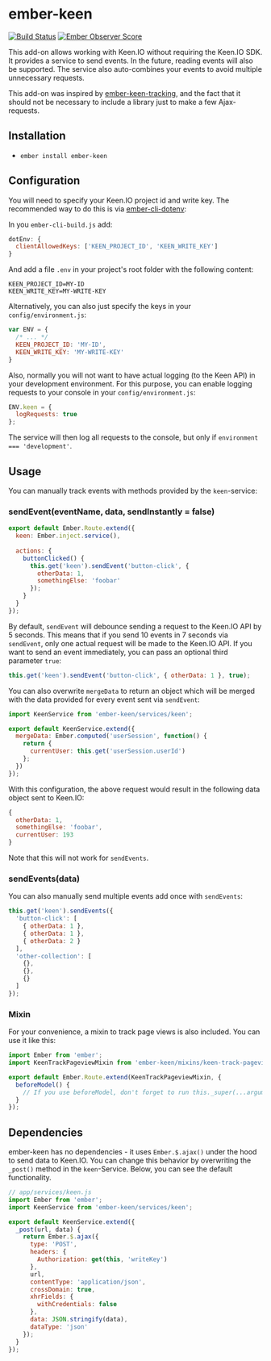 # ember-keen

[![Build Status](https://travis-ci.org/mydea/ember-keen.svg?branch=master)](https://travis-ci.org/mydea/ember-keen)
[![Ember Observer Score](https://emberobserver.com/badges/ember-keen.svg)](https://emberobserver.com/addons/ember-keen)

This add-on allows working with Keen.IO without requiring the Keen.IO SDK. 
It provides a service to send events. In the future, reading events will also be supported.
The service also auto-combines your events to avoid multiple unnecessary requests. 

This add-on was inspired by [ember-keen-tracking](https://github.com/plyfe/ember-keen-tracking),
and the fact that it should not be necessary to include a library just to make a few Ajax-requests.

## Installation

* `ember install ember-keen`

## Configuration

You will need to specify your Keen.IO project id and write key.
The recommended way to do this is via [ember-cli-dotenv](https://github.com/fivetanley/ember-cli-dotenv):

In you `ember-cli-build.js` add:

```js
dotEnv: {
  clientAllowedKeys: ['KEEN_PROJECT_ID', 'KEEN_WRITE_KEY']
}
```

And add a file `.env` in your project's root folder with the following content:

```
KEEN_PROJECT_ID=MY-ID
KEEN_WRITE_KEY=MY-WRITE-KEY
```

Alternatively, you can also just specify the keys in your `config/environment.js`:

```js
var ENV = {
  /* ... */
  KEEN_PROJECT_ID: 'MY-ID',
  KEEN_WRITE_KEY: 'MY-WRITE-KEY'
}
```

Also, normally you will not want to have actual logging (to the Keen API) in your development environment. 
For this purpose, you can enable logging requests to your console in your `config/environment.js`:

```js
ENV.keen = {
  logRequests: true
};
```

The service will then log all requests to the console, but only if `environment === 'development'`.

## Usage

You can manually track events with methods provided by the `keen`-service:

### sendEvent(eventName, data, sendInstantly = false)

```js
export default Ember.Route.extend({
  keen: Ember.inject.service(),
  
  actions: {
    buttonClicked() {
      this.get('keen').sendEvent('button-click', {
        otherData: 1,
        somethingElse: 'foobar'
      });  
    }
  }
});
```

By default, `sendEvent` will debounce sending a request to the Keen.IO API by 5 seconds. 
This means that if you send 10 events in 7 seconds via `sendEvent`, 
only one actual request will be made to the Keen.IO API.
If you want to send an event immediately, you can pass an optional third parameter `true`:

```js
this.get('keen').sendEvent('button-click', { otherData: 1 }, true);
```

You can also overwrite `mergeData` to return an object which will be merged with the data provided for every event
sent via `sendEvent`:

```js
import KeenService from 'ember-keen/services/keen';

export default KeenService.extend({
  mergeData: Ember.computed('userSession', function() {
    return {
      currentUser: this.get('userSession.userId')
    };
  })
});
```

With this configuration, the above request would result in the following data object sent to Keen.IO:

```js
{
  otherData: 1,
  somethingElse: 'foobar',
  currentUser: 193
}
```

Note that this will not work for `sendEvents`.

### sendEvents(data)

You can also manually send multiple events add once with `sendEvents`:

```js
this.get('keen').sendEvents({
  'button-click': [
    { otherData: 1 },
    { otherData: 1 },
    { otherData: 2 }
  ],
  'other-collection': [
    {},
    {},
    {}
  ]
});
```

### Mixin

For your convenience, a mixin to track page views is also included. You can use it like this:

```js
import Ember from 'ember';
import KeenTrackPageviewMixin from 'ember-keen/mixins/keen-track-pageview';

export default Ember.Route.extend(KeenTrackPageviewMixin, {
  beforeModel() {
    // If you use beforeModel, don't forget to run this._super(...arguments);
  }
});
```

## Dependencies

ember-keen has no dependencies - it uses `Ember.$.ajax()` under the hood to send data to Keen.IO.
You can change this behavior by overwriting the `_post()` method in the `keen`-Service. 
Below, you can see the default functionality.

```js
// app/services/keen.js
import Ember from 'ember';
import KeenService from 'ember-keen/services/keen';

export default KeenService.extend({
  _post(url, data) {
    return Ember.$.ajax({
      type: 'POST',
      headers: {
        Authorization: get(this, 'writeKey')
      },
      url,
      contentType: 'application/json',
      crossDomain: true,
      xhrFields: {
        withCredentials: false
      },
      data: JSON.stringify(data),
      dataType: 'json'
    });
  }
});
```
